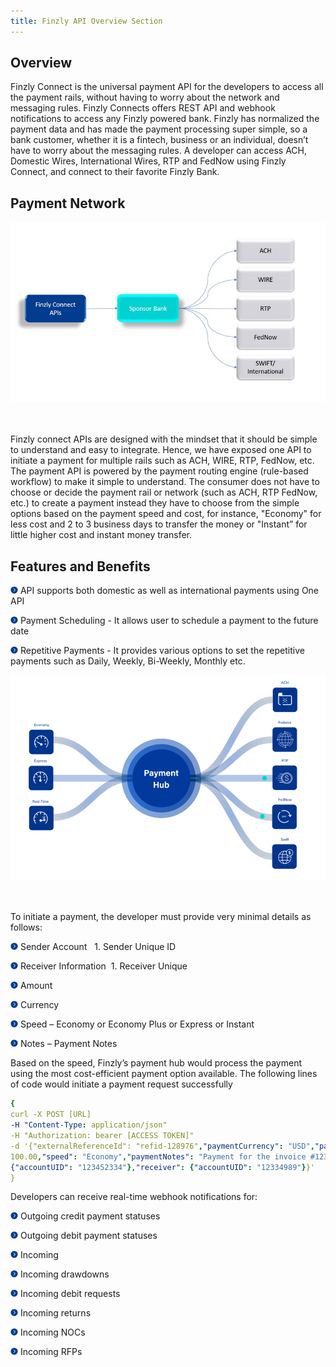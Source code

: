 ```yaml
---
title: Finzly API Overview Section  
---
```


## **Overview**

Finzly Connect is the universal payment API for the developers to access all the payment rails, without
having to worry about the network and messaging rules. Finzly Connects offers REST API and webhook
notifications to access any Finzly powered bank. Finzly has normalized the payment data and has made
the payment processing super simple, so a bank customer, whether it is a fintech, business or an
individual, doesn’t have to worry about the messaging rules. A developer can access ACH, Domestic
Wires, International Wires, RTP and FedNow using Finzly Connect, and connect to their favorite Finzly
Bank.

## **Payment Network**
![image info](./images/payment-network.png)

<br/><br/>
Finzly connect APIs are designed with the mindset that it should be simple to understand and easy to
integrate. Hence, we have exposed one API to initiate a payment for multiple rails such as ACH, WIRE,
RTP, FedNow, etc.
The payment API is powered by the payment routing engine (rule-based workflow) to make it simple to
understand. The consumer does not have to choose or decide the payment rail or network (such as ACH,
RTP FedNow, etc.) to create a payment instead they have to choose from the simple options based on the
payment speed and cost, for instance, "Economy" for less cost and 2 to 3 business days to transfer the
money or "Instant” for little higher cost and instant money transfer.

## **Features and Benefits**
<svg width="12" height="12" x="0" y="0" viewBox="0 0 32 32"> <g transform="matrix(-1,-1.2246467991473532e-16,1.2246467991473532e-16,-1,32,32)"><path d="M16 1a15 15 0 1 0 15 15A15.017 15.017 0 0 0 16 1zm2.707 20.293a1 1 0 1 1-1.414 1.414l-6-6a1 1 0 0 1 0-1.414l6-6a1 1 0 0 1 1.414 1.414L13.414 16z" fill="#003c90" data-original="#000000" class=""></path></g></svg> API supports both domestic as well as international payments using One API

<svg width="12" height="12" x="0" y="0" viewBox="0 0 32 32"> <g transform="matrix(-1,-1.2246467991473532e-16,1.2246467991473532e-16,-1,32,32)"><path d="M16 1a15 15 0 1 0 15 15A15.017 15.017 0 0 0 16 1zm2.707 20.293a1 1 0 1 1-1.414 1.414l-6-6a1 1 0 0 1 0-1.414l6-6a1 1 0 0 1 1.414 1.414L13.414 16z" fill="#003c90" data-original="#000000" class=""></path></g></svg> Payment Scheduling - It allows user to schedule a payment to the future date

<svg width="12" height="12" x="0" y="0" viewBox="0 0 32 32"> <g transform="matrix(-1,-1.2246467991473532e-16,1.2246467991473532e-16,-1,32,32)"><path d="M16 1a15 15 0 1 0 15 15A15.017 15.017 0 0 0 16 1zm2.707 20.293a1 1 0 1 1-1.414 1.414l-6-6a1 1 0 0 1 0-1.414l6-6a1 1 0 0 1 1.414 1.414L13.414 16z" fill="#003c90" data-original="#000000" class=""></path></g></svg> Repetitive Payments - It provides various options to set the repetitive payments such as Daily,
Weekly, Bi-Weekly, Monthly etc. 

![image info](./images/payment-hub.png)

<br/><br/>
To initiate a payment, the developer must provide very minimal details as follows:

<svg width="12" height="12" x="0" y="0" viewBox="0 0 32 32"> <g transform="matrix(-1,-1.2246467991473532e-16,1.2246467991473532e-16,-1,32,32)"><path d="M16 1a15 15 0 1 0 15 15A15.017 15.017 0 0 0 16 1zm2.707 20.293a1 1 0 1 1-1.414 1.414l-6-6a1 1 0 0 1 0-1.414l6-6a1 1 0 0 1 1.414 1.414L13.414 16z" fill="#003c90" data-original="#000000" class=""></path></g></svg> Sender Account
&nbsp;&nbsp;1. Sender Unique ID

<svg width="12" height="12" x="0" y="0" viewBox="0 0 32 32"> <g transform="matrix(-1,-1.2246467991473532e-16,1.2246467991473532e-16,-1,32,32)"><path d="M16 1a15 15 0 1 0 15 15A15.017 15.017 0 0 0 16 1zm2.707 20.293a1 1 0 1 1-1.414 1.414l-6-6a1 1 0 0 1 0-1.414l6-6a1 1 0 0 1 1.414 1.414L13.414 16z" fill="#003c90" data-original="#000000" class=""></path></g></svg> Receiver Information
 &nbsp;1. Receiver Unique 

<svg width="12" height="12" x="0" y="0" viewBox="0 0 32 32"> <g transform="matrix(-1,-1.2246467991473532e-16,1.2246467991473532e-16,-1,32,32)"><path d="M16 1a15 15 0 1 0 15 15A15.017 15.017 0 0 0 16 1zm2.707 20.293a1 1 0 1 1-1.414 1.414l-6-6a1 1 0 0 1 0-1.414l6-6a1 1 0 0 1 1.414 1.414L13.414 16z" fill="#003c90" data-original="#000000" class=""></path></g></svg> Amount

<svg width="12" height="12" x="0" y="0" viewBox="0 0 32 32"> <g transform="matrix(-1,-1.2246467991473532e-16,1.2246467991473532e-16,-1,32,32)"><path d="M16 1a15 15 0 1 0 15 15A15.017 15.017 0 0 0 16 1zm2.707 20.293a1 1 0 1 1-1.414 1.414l-6-6a1 1 0 0 1 0-1.414l6-6a1 1 0 0 1 1.414 1.414L13.414 16z" fill="#003c90" data-original="#000000" class=""></path></g></svg> Currency

<svg width="12" height="12" x="0" y="0" viewBox="0 0 32 32"> <g transform="matrix(-1,-1.2246467991473532e-16,1.2246467991473532e-16,-1,32,32)"><path d="M16 1a15 15 0 1 0 15 15A15.017 15.017 0 0 0 16 1zm2.707 20.293a1 1 0 1 1-1.414 1.414l-6-6a1 1 0 0 1 0-1.414l6-6a1 1 0 0 1 1.414 1.414L13.414 16z" fill="#003c90" data-original="#000000" class=""></path></g></svg> Speed – Economy or Economy Plus or Express or Instant

<svg width="12" height="12" x="0" y="0" viewBox="0 0 32 32"> <g transform="matrix(-1,-1.2246467991473532e-16,1.2246467991473532e-16,-1,32,32)"><path d="M16 1a15 15 0 1 0 15 15A15.017 15.017 0 0 0 16 1zm2.707 20.293a1 1 0 1 1-1.414 1.414l-6-6a1 1 0 0 1 0-1.414l6-6a1 1 0 0 1 1.414 1.414L13.414 16z" fill="#003c90" data-original="#000000" class=""></path></g></svg> Notes – Payment Notes

Based on the speed, Finzly’s payment hub would process the payment using the most cost-efficient
payment option available. The following lines of code would initiate a payment request successfully

```yaml Before
{
curl -X POST [URL]
-H "Content-Type: application/json"
-H "Authorization: bearer [ACCESS TOKEN]"
-d '{"externalReferenceId": "refid-128976","paymentCurrency": "USD","paymentAmount":
100.00,"speed": "Economy","paymentNotes": "Payment for the invoice #123","sender":
{"accountUID": "123452334"},"receiver": {"accountUID": "12334989"}}'
}

```
Developers can receive real-time webhook notifications for:

<svg width="12" height="12" x="0" y="0" viewBox="0 0 32 32"> <g transform="matrix(-1,-1.2246467991473532e-16,1.2246467991473532e-16,-1,32,32)"><path d="M16 1a15 15 0 1 0 15 15A15.017 15.017 0 0 0 16 1zm2.707 20.293a1 1 0 1 1-1.414 1.414l-6-6a1 1 0 0 1 0-1.414l6-6a1 1 0 0 1 1.414 1.414L13.414 16z" fill="#003c90" data-original="#000000" class=""></path></g></svg> Outgoing credit payment statuses

<svg width="12" height="12" x="0" y="0" viewBox="0 0 32 32"> <g transform="matrix(-1,-1.2246467991473532e-16,1.2246467991473532e-16,-1,32,32)"><path d="M16 1a15 15 0 1 0 15 15A15.017 15.017 0 0 0 16 1zm2.707 20.293a1 1 0 1 1-1.414 1.414l-6-6a1 1 0 0 1 0-1.414l6-6a1 1 0 0 1 1.414 1.414L13.414 16z" fill="#003c90" data-original="#000000" class=""></path></g></svg> Outgoing debit payment statuses

<svg width="12" height="12" x="0" y="0" viewBox="0 0 32 32"> <g transform="matrix(-1,-1.2246467991473532e-16,1.2246467991473532e-16,-1,32,32)"><path d="M16 1a15 15 0 1 0 15 15A15.017 15.017 0 0 0 16 1zm2.707 20.293a1 1 0 1 1-1.414 1.414l-6-6a1 1 0 0 1 0-1.414l6-6a1 1 0 0 1 1.414 1.414L13.414 16z" fill="#003c90" data-original="#000000" class=""></path></g></svg> Incoming 

<svg width="12" height="12" x="0" y="0" viewBox="0 0 32 32"> <g transform="matrix(-1,-1.2246467991473532e-16,1.2246467991473532e-16,-1,32,32)"><path d="M16 1a15 15 0 1 0 15 15A15.017 15.017 0 0 0 16 1zm2.707 20.293a1 1 0 1 1-1.414 1.414l-6-6a1 1 0 0 1 0-1.414l6-6a1 1 0 0 1 1.414 1.414L13.414 16z" fill="#003c90" data-original="#000000" class=""></path></g></svg> Incoming drawdowns

<svg width="12" height="12" x="0" y="0" viewBox="0 0 32 32"> <g transform="matrix(-1,-1.2246467991473532e-16,1.2246467991473532e-16,-1,32,32)"><path d="M16 1a15 15 0 1 0 15 15A15.017 15.017 0 0 0 16 1zm2.707 20.293a1 1 0 1 1-1.414 1.414l-6-6a1 1 0 0 1 0-1.414l6-6a1 1 0 0 1 1.414 1.414L13.414 16z" fill="#003c90" data-original="#000000" class=""></path></g></svg> Incoming debit requests

<svg width="12" height="12" x="0" y="0" viewBox="0 0 32 32"> <g transform="matrix(-1,-1.2246467991473532e-16,1.2246467991473532e-16,-1,32,32)"><path d="M16 1a15 15 0 1 0 15 15A15.017 15.017 0 0 0 16 1zm2.707 20.293a1 1 0 1 1-1.414 1.414l-6-6a1 1 0 0 1 0-1.414l6-6a1 1 0 0 1 1.414 1.414L13.414 16z" fill="#003c90" data-original="#000000" class=""></path></g></svg> Incoming returns

<svg width="12" height="12" x="0" y="0" viewBox="0 0 32 32"> <g transform="matrix(-1,-1.2246467991473532e-16,1.2246467991473532e-16,-1,32,32)"><path d="M16 1a15 15 0 1 0 15 15A15.017 15.017 0 0 0 16 1zm2.707 20.293a1 1 0 1 1-1.414 1.414l-6-6a1 1 0 0 1 0-1.414l6-6a1 1 0 0 1 1.414 1.414L13.414 16z" fill="#003c90" data-original="#000000" class=""></path></g></svg> Incoming NOCs

<svg width="12" height="12" x="0" y="0" viewBox="0 0 32 32"> <g transform="matrix(-1,-1.2246467991473532e-16,1.2246467991473532e-16,-1,32,32)"><path d="M16 1a15 15 0 1 0 15 15A15.017 15.017 0 0 0 16 1zm2.707 20.293a1 1 0 1 1-1.414 1.414l-6-6a1 1 0 0 1 0-1.414l6-6a1 1 0 0 1 1.414 1.414L13.414 16z" fill="#003c90" data-original="#000000" class=""></path></g></svg> Incoming RFPs